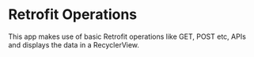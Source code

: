 # Retrofit Operations
This app makes use of basic Retrofit operations like GET, POST etc, APIs and displays the data in a RecyclerView.

